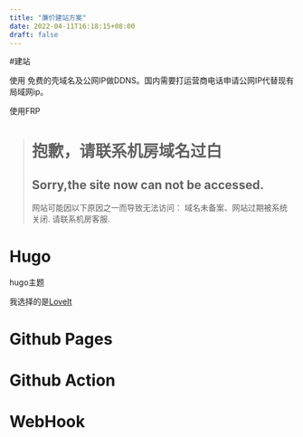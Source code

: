 ```yaml
---
title: "廉价建站方案"
date: 2022-04-11T16:18:15+08:00
draft: false
---
```


#建站

使用 免费的壳域名及公网IP做DDNS。国内需要打运营商电话申请公网IP代替现有局域网ip。



使用FRP

> # 抱歉，请联系机房域名过白
>
> ## Sorry,the site now can not be accessed.
>
> 网站可能因以下原因之一而导致无法访问：
> 域名未备案、网站过期被系统关闭.
> 请联系机房客服.





# Hugo

hugo主题

我选择的是[LoveIt](https://hugoloveit.com/zh-cn/)

# Github Pages

# Github Action

# WebHook